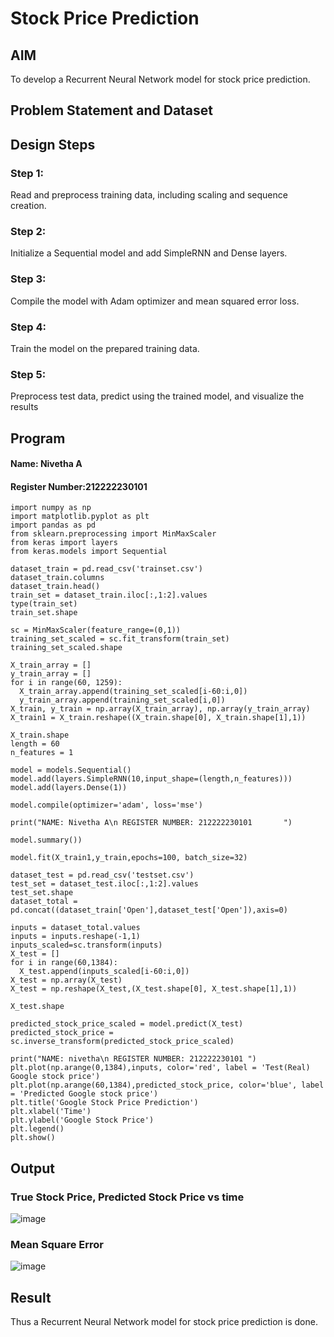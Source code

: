 # Stock Price Prediction

## AIM

To develop a Recurrent Neural Network model for stock price prediction.

## Problem Statement and Dataset

## Design Steps

### Step 1:

Read and preprocess training data, including scaling and sequence creation.

### Step 2:

Initialize a Sequential model and add SimpleRNN and Dense layers.

### Step 3:

Compile the model with Adam optimizer and mean squared error loss.

### Step 4:

Train the model on the prepared training data.

### Step 5:

Preprocess test data, predict using the trained model, and visualize the results

## Program
#### Name: Nivetha A
#### Register Number:212222230101
```
import numpy as np
import matplotlib.pyplot as plt
import pandas as pd
from sklearn.preprocessing import MinMaxScaler
from keras import layers
from keras.models import Sequential

dataset_train = pd.read_csv('trainset.csv')
dataset_train.columns
dataset_train.head()
train_set = dataset_train.iloc[:,1:2].values
type(train_set)
train_set.shape

sc = MinMaxScaler(feature_range=(0,1))
training_set_scaled = sc.fit_transform(train_set)
training_set_scaled.shape

X_train_array = []
y_train_array = []
for i in range(60, 1259):
  X_train_array.append(training_set_scaled[i-60:i,0])
  y_train_array.append(training_set_scaled[i,0])
X_train, y_train = np.array(X_train_array), np.array(y_train_array)
X_train1 = X_train.reshape((X_train.shape[0], X_train.shape[1],1))

X_train.shape
length = 60
n_features = 1

model = models.Sequential()
model.add(layers.SimpleRNN(10,input_shape=(length,n_features)))
model.add(layers.Dense(1))

model.compile(optimizer='adam', loss='mse')

print("NAME: Nivetha A\n REGISTER NUMBER: 212222230101       ")

model.summary())

model.fit(X_train1,y_train,epochs=100, batch_size=32)

dataset_test = pd.read_csv('testset.csv')
test_set = dataset_test.iloc[:,1:2].values
test_set.shape
dataset_total = pd.concat((dataset_train['Open'],dataset_test['Open']),axis=0)

inputs = dataset_total.values
inputs = inputs.reshape(-1,1)
inputs_scaled=sc.transform(inputs)
X_test = []
for i in range(60,1384):
  X_test.append(inputs_scaled[i-60:i,0])
X_test = np.array(X_test)
X_test = np.reshape(X_test,(X_test.shape[0], X_test.shape[1],1))

X_test.shape

predicted_stock_price_scaled = model.predict(X_test)
predicted_stock_price = sc.inverse_transform(predicted_stock_price_scaled)

print("NAME: nivetha\n REGISTER NUMBER: 212222230101 ")
plt.plot(np.arange(0,1384),inputs, color='red', label = 'Test(Real) Google stock price')
plt.plot(np.arange(60,1384),predicted_stock_price, color='blue', label = 'Predicted Google stock price')
plt.title('Google Stock Price Prediction')
plt.xlabel('Time')
plt.ylabel('Google Stock Price')
plt.legend()
plt.show()
```
## Output

### True Stock Price, Predicted Stock Price vs time

![image](https://github.com/nivetharajaa/rnn-stock-price-prediction/assets/120543388/f7d4dac7-b80b-4330-a5cc-b346a2185626)


### Mean Square Error

![image](https://github.com/nivetharajaa/rnn-stock-price-prediction/assets/120543388/cec29425-5510-4b10-b5f2-73c088fdffbb)


## Result

Thus a Recurrent Neural Network model for stock price prediction is done.

